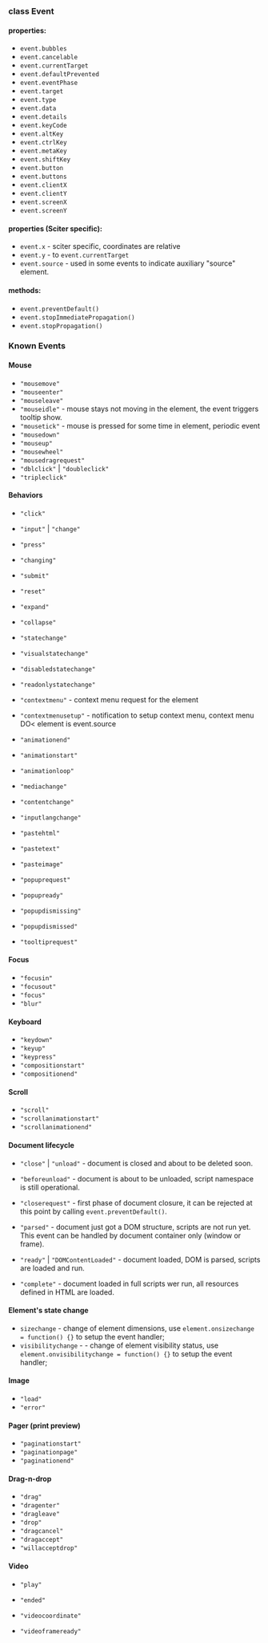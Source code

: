 ### class Event

#### properties:

* `event.bubbles`
* `event.cancelable`
* `event.currentTarget`
* `event.defaultPrevented`
* `event.eventPhase`
* `event.target`
* `event.type`
* `event.data`
* `event.details`
* `event.keyCode`
* `event.altKey`
* `event.ctrlKey`
* `event.metaKey`
* `event.shiftKey`
* `event.button`
* `event.buttons`
* `event.clientX`
* `event.clientY`
* `event.screenX`
* `event.screenY`

#### properties (Sciter specific):

* `event.x` - sciter specific, coordinates are relative
* `event.y` - to `event.currentTarget`
* `event.source` - used in some events to indicate auxiliary "source" element. 

#### methods:

* `event.preventDefault()`
* `event.stopImmediatePropagation()`
* `event.stopPropagation()`


### Known Events

#### Mouse

* `"mousemove"`
* `"mouseenter"`
* `"mouseleave"`
* `"mouseidle"` - mouse stays not moving in the element, the event triggers tooltip show.
* `"mousetick"` - mouse is pressed for some time in element, periodic event
* `"mousedown"`
* `"mouseup"`
* `"mousewheel"`
* `"mousedragrequest"`
* `"dblclick"` | `"doubleclick"`
* `"tripleclick"`

#### Behaviors

* `"click"`
* `"input"` | `"change"` 
* `"press"` 
* `"changing"` 
* `"submit"` 
* `"reset"`  
* `"expand"`  
* `"collapse"`  
* `"statechange"` 
* `"visualstatechange"` 
* `"disabledstatechange"` 
* `"readonlystatechange"` 

* `"contextmenu"` - context menu request for the element
* `"contextmenusetup"` - notification to setup context menu, context menu DO< element is event.source
* `"animationend"`
* `"animationstart"` 
* `"animationloop"` 
* `"mediachange"` 
* `"contentchange"` 
* `"inputlangchange"` 
* `"pastehtml"` 
* `"pastetext"` 
* `"pasteimage"` 
* `"popuprequest"`  
* `"popupready"`    
* `"popupdismissing"` 
* `"popupdismissed"`  

* `"tooltiprequest"` 

#### Focus

* `"focusin"`
* `"focusout"` 
* `"focus"` 
* `"blur"` 

#### Keyboard

* `"keydown"`
* `"keyup"`  
* `"keypress"`
* `"compositionstart"`
* `"compositionend"`

#### Scroll

* `"scroll"`
* `"scrollanimationstart"` 
* `"scrollanimationend"` 

#### Document lifecycle

* `"close"` | `"unload"` - document is closed and about to be deleted soon.
* `"beforeunload"` - document is about to be unloaded, script namespace is still operational.
* `"closerequest"` - first phase of document closure, it can be rejected at this point by calling `event.preventDefault()`. 

* `"parsed"` - document just got a DOM structure, scripts are not run yet. This event can be handled by document container only (window or frame). 
* `"ready"` | `"DOMContentLoaded"` - document loaded, DOM is parsed, scripts are loaded and run.
* `"complete"` - document loaded in full scripts wer run, all resources defined in HTML are loaded.


#### Element's state change

* `sizechange` - change of element dimensions, use `element.onsizechange = function() {}` to setup the event handler;
* `visibilitychange` -  - change of element visibility status,  use `element.onvisibilitychange = function() {}` to setup the event handler;

#### Image 

* `"load"`
* `"error"`

#### Pager (print preview)

* `"paginationstart"`
* `"paginationpage"` 
* `"paginationend"` 

#### Drag-n-drop

* `"drag"`
* `"dragenter"` 
* `"dragleave"` 
* `"drop"` 
* `"dragcancel"` 
* `"dragaccept"` 
* `"willacceptdrop"`

#### Video 

* `"play"`
* `"ended"`

* `"videocoordinate"`
* `"videoframeready"`

